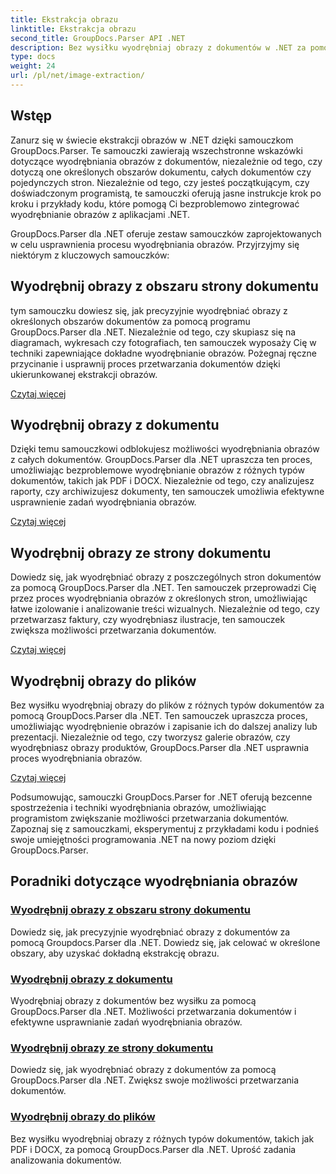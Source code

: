 ```yaml
---
title: Ekstrakcja obrazu
linktitle: Ekstrakcja obrazu
second_title: GroupDocs.Parser API .NET
description: Bez wysiłku wyodrębniaj obrazy z dokumentów w .NET za pomocą GroupDocs.Parser. Zwiększ swoje możliwości przetwarzania dokumentów dzięki dokładnym technikom ekstrakcji obrazów.
type: docs
weight: 24
url: /pl/net/image-extraction/
---
```

## Wstęp

Zanurz się w świecie ekstrakcji obrazów w .NET dzięki samouczkom GroupDocs.Parser. Te samouczki zawierają wszechstronne wskazówki dotyczące wyodrębniania obrazów z dokumentów, niezależnie od tego, czy dotyczą one określonych obszarów dokumentu, całych dokumentów czy pojedynczych stron. Niezależnie od tego, czy jesteś początkującym, czy doświadczonym programistą, te samouczki oferują jasne instrukcje krok po kroku i przykłady kodu, które pomogą Ci bezproblemowo zintegrować wyodrębnianie obrazów z aplikacjami .NET.

GroupDocs.Parser dla .NET oferuje zestaw samouczków zaprojektowanych w celu usprawnienia procesu wyodrębniania obrazów. Przyjrzyjmy się niektórym z kluczowych samouczków:

## Wyodrębnij obrazy z obszaru strony dokumentu
tym samouczku dowiesz się, jak precyzyjnie wyodrębniać obrazy z określonych obszarów dokumentów za pomocą programu GroupDocs.Parser dla .NET. Niezależnie od tego, czy skupiasz się na diagramach, wykresach czy fotografiach, ten samouczek wyposaży Cię w techniki zapewniające dokładne wyodrębnianie obrazów. Pożegnaj ręczne przycinanie i usprawnij proces przetwarzania dokumentów dzięki ukierunkowanej ekstrakcji obrazów.

[Czytaj więcej](./extract-images-from-document-page-area/)

## Wyodrębnij obrazy z dokumentu
Dzięki temu samouczkowi odblokujesz możliwości wyodrębniania obrazów z całych dokumentów. GroupDocs.Parser dla .NET upraszcza ten proces, umożliwiając bezproblemowe wyodrębnianie obrazów z różnych typów dokumentów, takich jak PDF i DOCX. Niezależnie od tego, czy analizujesz raporty, czy archiwizujesz dokumenty, ten samouczek umożliwia efektywne usprawnienie zadań wyodrębniania obrazów.

[Czytaj więcej](./extract-images-from-document/)

## Wyodrębnij obrazy ze strony dokumentu
Dowiedz się, jak wyodrębniać obrazy z poszczególnych stron dokumentów za pomocą GroupDocs.Parser dla .NET. Ten samouczek przeprowadzi Cię przez proces wyodrębniania obrazów z określonych stron, umożliwiając łatwe izolowanie i analizowanie treści wizualnych. Niezależnie od tego, czy przetwarzasz faktury, czy wyodrębniasz ilustracje, ten samouczek zwiększa możliwości przetwarzania dokumentów.

[Czytaj więcej](./extract-images-from-document-page/)

## Wyodrębnij obrazy do plików
Bez wysiłku wyodrębniaj obrazy do plików z różnych typów dokumentów za pomocą GroupDocs.Parser dla .NET. Ten samouczek upraszcza proces, umożliwiając wyodrębnienie obrazów i zapisanie ich do dalszej analizy lub prezentacji. Niezależnie od tego, czy tworzysz galerie obrazów, czy wyodrębniasz obrazy produktów, GroupDocs.Parser dla .NET usprawnia proces wyodrębniania obrazów.

[Czytaj więcej](./extract-images-to-files/)

Podsumowując, samouczki GroupDocs.Parser for .NET oferują bezcenne spostrzeżenia i techniki wyodrębniania obrazów, umożliwiając programistom zwiększanie możliwości przetwarzania dokumentów. Zapoznaj się z samouczkami, eksperymentuj z przykładami kodu i podnieś swoje umiejętności programowania .NET na nowy poziom dzięki GroupDocs.Parser.
## Poradniki dotyczące wyodrębniania obrazów
### [Wyodrębnij obrazy z obszaru strony dokumentu](./extract-images-from-document-page-area/)
Dowiedz się, jak precyzyjnie wyodrębniać obrazy z dokumentów za pomocą Groupdocs.Parser dla .NET. Dowiedz się, jak celować w określone obszary, aby uzyskać dokładną ekstrakcję obrazu.
### [Wyodrębnij obrazy z dokumentu](./extract-images-from-document/)
Wyodrębniaj obrazy z dokumentów bez wysiłku za pomocą GroupDocs.Parser dla .NET. Możliwości przetwarzania dokumentów i efektywne usprawnianie zadań wyodrębniania obrazów.
### [Wyodrębnij obrazy ze strony dokumentu](./extract-images-from-document-page/)
Dowiedz się, jak wyodrębniać obrazy z dokumentów za pomocą GroupDocs.Parser dla .NET. Zwiększ swoje możliwości przetwarzania dokumentów.
### [Wyodrębnij obrazy do plików](./extract-images-to-files/)
Bez wysiłku wyodrębniaj obrazy z różnych typów dokumentów, takich jak PDF i DOCX, za pomocą GroupDocs.Parser dla .NET. Uprość zadania analizowania dokumentów.